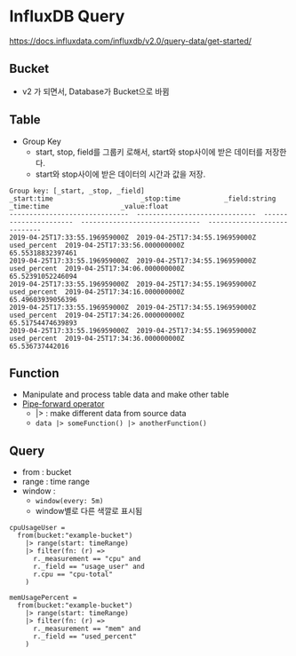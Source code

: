 # InfluxDB Query
https://docs.influxdata.com/influxdb/v2.0/query-data/get-started/

## Bucket
- v2 가 되면서, Database가 Bucket으로 바뀜

## Table
- Group Key
    - start, stop, field를 그룹키 로해서, start와 stop사이에 받은 데이터를 저장한다.
    - start와 stop사이에 받은 데이터의 시간과 값을 저장.
```
Group key: [_start, _stop, _field]
_start:time                      _stop:time           _field:string                      _time:time                  _value:float
------------------------------  ------------------------------  ----------------------  ------------------------------  ----------------------------
2019-04-25T17:33:55.196959000Z  2019-04-25T17:34:55.196959000Z            used_percent  2019-04-25T17:33:56.000000000Z             65.55318832397461
2019-04-25T17:33:55.196959000Z  2019-04-25T17:34:55.196959000Z            used_percent  2019-04-25T17:34:06.000000000Z             65.52391052246094
2019-04-25T17:33:55.196959000Z  2019-04-25T17:34:55.196959000Z            used_percent  2019-04-25T17:34:16.000000000Z             65.49603939056396
2019-04-25T17:33:55.196959000Z  2019-04-25T17:34:55.196959000Z            used_percent  2019-04-25T17:34:26.000000000Z             65.51754474639893
2019-04-25T17:33:55.196959000Z  2019-04-25T17:34:55.196959000Z            used_percent  2019-04-25T17:34:36.000000000Z              65.536737442016
```

## Function
- Manipulate and process table data and make other table
- [Pipe-forward operator](https://docs.influxdata.com/influxdb/v2.0/query-data/get-started/syntax-basics/#pipe-forward-operator)
  - |> : make different data from source data
  - `data |> someFunction() |> anotherFunction()`
  

## Query
- from : bucket
- range : time range
- window :
  - `window(every: 5m)`
  - window별로 다른 색깔로 표시됨
```shell
cpuUsageUser =
  from(bucket:"example-bucket")
    |> range(start: timeRange)
    |> filter(fn: (r) =>
      r._measurement == "cpu" and
      r._field == "usage_user" and
      r.cpu == "cpu-total"
    )

memUsagePercent =
  from(bucket:"example-bucket")
    |> range(start: timeRange)
    |> filter(fn: (r) =>
      r._measurement == "mem" and
      r._field == "used_percent"
    )
```